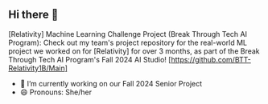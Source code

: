 ## Hi there 👋

[Relativity] Machine Learning Challenge Project (Break Through Tech AI Program): Check out my team's project repository for the real-world ML project we worked on for [Relativity] for over 3 months, as part of the Break Through Tech AI Program's Fall 2024 AI Studio! [https://github.com/BTT-Relativity1B/Main]

- 🔭 I’m currently working on our Fall 2024 Senior Project
- 😄 Pronouns: She/her
<!--
**anamichell/anamichell** is a ✨ _special_ ✨ repository because its `README.md` (this file) appears on your GitHub profile.

Here are some ideas to get you started:

- 🔭 I’m currently working on ...
- 🌱 I’m currently learning ...
- 👯 I’m looking to collaborate on ...
- 🤔 I’m looking for help with ...
- 💬 Ask me about ...
- 📫 How to reach me: ...
- 😄 Pronouns: ...
- ⚡ Fun fact: ...
-->
